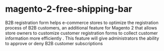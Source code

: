 # magento-2-free-shipping-bar
B2B registration form helps e-commerce stores to optimize the registration process of B2B customers, an additional feature for Magento 2 that allows store owners to customize customer registration forms to collect customer information more efficiently . This feature will give administrators the ability to approve or deny B2B customer subscriptions
